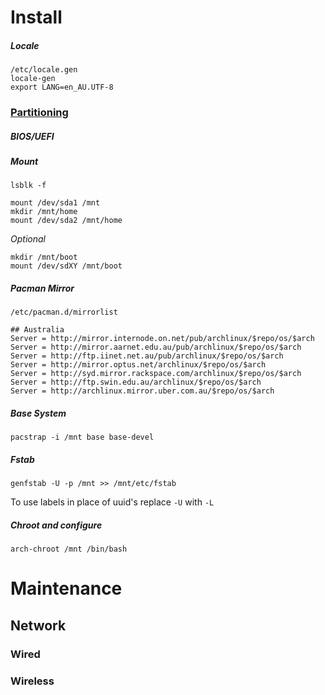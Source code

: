 # Install
##### Locale

``` 
/etc/locale.gen
locale-gen
export LANG=en_AU.UTF-8
```

### [Partitioning](./linux/partioning.md)
##### BIOS/UEFI

##### Mount
```
lsblk -f

mount /dev/sda1 /mnt
mkdir /mnt/home
mount /dev/sda2 /mnt/home
```

_Optional_
```
mkdir /mnt/boot
mount /dev/sdXY /mnt/boot
```

##### Pacman Mirror
` /etc/pacman.d/mirrorlist `
```
## Australia
Server = http://mirror.internode.on.net/pub/archlinux/$repo/os/$arch
Server = http://mirror.aarnet.edu.au/pub/archlinux/$repo/os/$arch
Server = http://ftp.iinet.net.au/pub/archlinux/$repo/os/$arch
Server = http://mirror.optus.net/archlinux/$repo/os/$arch
Server = http://syd.mirror.rackspace.com/archlinux/$repo/os/$arch
Server = http://ftp.swin.edu.au/archlinux/$repo/os/$arch
Server = http://archlinux.mirror.uber.com.au/$repo/os/$arch
```

##### Base System
`pacstrap -i /mnt base base-devel`

##### Fstab
`genfstab -U -p /mnt >> /mnt/etc/fstab`

To use labels in place of uuid's replace `-U` with `-L`

##### Chroot and configure
`arch-chroot /mnt /bin/bash`

# Maintenance

## Network
### Wired

### Wireless
